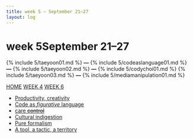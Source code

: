 ```yaml
---
title: week 5 — September 21–27
layout: log
---
```


# <span id="title">week 5</span><span id="date">September 21–27</span>

{% include 5/taeyoon01.md %}
**—**
{% include 5/codeaslanguage01.md %}
**—**
{% include 5/taeyoon02.md %}
**—**
{% include 5/codychoi01.md %}
{% include 5/taeyoon03.md %}
**—**
{% include 5/mediamanipulation01.md %}

<p class="page_nav">
  <a href="{{ site.url }}/#refrepo" class="home">HOME</a>
  <a href="{{ site.url }}/week4" class="back">WEEK 4</a>
  <a href="{{ site.url }}/week6" class="forward">WEEK 6</a>
</p>

<nav>
  <ul>
    <li><a href="#taeyoon01">Productivity, creativity</a></li>
    <li><a href="#codeaslanguage01">Code as <i>figurative</i> language</a></li>
    <li><a href="#taeyoon02">care <s>control</s></a></li>
    <li><a href="#codychoi01">Cultural indigestion</a></li>
    <li><a href="#taeyoon03">Pure formalism</a></li>
    <li><a href="#mediamanipulation01">A tool, a tactic, a territory</a></li>
  </ul>
</nav>

